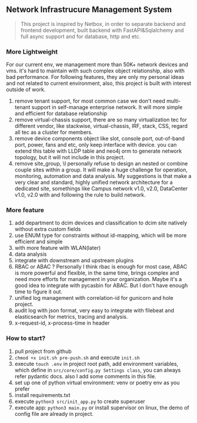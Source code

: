 ## Network Infrastrucure Management System
> This project is inspired by Netbox, in order to separate backend and frontend development, built backend with FastAPI&Sqlalchemy and full async support and 
> for database, http and etc.

### More Lightweight
For our current env, we management more than 50K+ network devices and vms. it's hard to maintain with
such complex object relationship, also with bad performance.
For following features, they are only my personal ideas and not related to current environment, also, this project is built with interest outside of work.
1. remove tenant support, for most common case we don't need multi-tenant support in
   self-manage enterprise network. It will more simple and efficient for database relationship
2. remove virtual-chassis support, there are so many virtualization tec for different vendor,
   like stackwise, virtual-chassis, IRF, stack, CSS, regard all tec as a cluster for members.
3. remove device components object like slot, console port, out-of-band port, power, fans and etc, only keep interface with device. you can extend this table with LLDP table and neo4j orm to generate network topology, but it will not include in this project.
4. remove site_group, \I personally refuse to design an nested or combine couple sites within a group. It will make a huge challenge for operation, monitoring, automation and data analysis. My suggestions is that make a very clear and standard, highly unified network architecture for a dedicated site, somethings like Campus network v1.0, v2.0, DataCenter v1.0, v2.0 with and following the rule to build network.
### More feature 
1. add department to dcim devices and  classification to dcim site natively without extra custom fields
2. use ENUM type for constraints without id-mapping, which will be more efficient and simple
3. with more feature with WLAN(later)
4. data analysis
5. integrate with downstream and upstream plugins
6. RBAC or ABAC ?
   Personally I think rbac is enough for most case, ABAC is more powerful and flexible, in the same time, brings complex and need more efforts for management in your organization. Maybe it's a good idea to integrate with pycasbin for ABAC. But I don't have enough time to figure it out. 
7. unified log management with correlation-id for gunicorn and hole project.
8. audit log with json format, very easy to integrate with filebeat and elasticsearch for metrics, tracing and analysis.
9. x-request-id, x-process-time in header


### How to start?
1. pull project from github
2. `chmod +x init.sh pre-push.sh` and  execute `init.sh`
3. execute `touch .env` in project root path, add environment variables, which define in `src/core/config.py Settings class`, you can always refer pydantic docs. also I add some comments in this file.
4. set up one of python virtual environment: venv or poetry env as you prefer
5. install requirements.txt 
6. execute `python3 src/init_app.py` to create superuser 
7. execute app: `python3 main.py` or install supervisor on linux, the demo of config file are already in project.